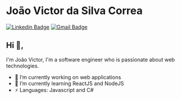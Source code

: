 # João Victor da Silva Correa
[![Linkedin Badge]()](https://www.linkedin.com/in/thevictoor/) 
[![Gmail Badge]()](mailto:victoorsp@gmail.com)

## Hi 👋, 
I'm João Victor, I'm a software engineer who is passionate about web technologies.

- 🔭 I’m currently working on web applications
- 🌱 I’m currently learning ReactJS and NodeJS
- ⚡  Languages: Javascript and C#
